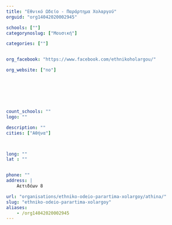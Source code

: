 ```yaml
---
title: "Εθνικό Ωδείο - Παράρτημα Χολαργού"
orguid: "org14042020002945"

schools: [""]
categorynoslug: ["Μουσική"]

categories: [""]


org_facebook: "https://www.facebook.com/ethnikoholargou/"

org_website: ["no"]







count_schools: ""
logo: ""

description: ""
cities: ["Αθήνα"]



long: ""
lat : ""


phone: ""
address: |
    Αετιδέων 8

url: "organisations/ethniko-odeio-parartima-xolargoy/athina/"
slug: "ethniko-odeio-parartima-xolargoy"
aliases:
    - /org14042020002945
---
```



